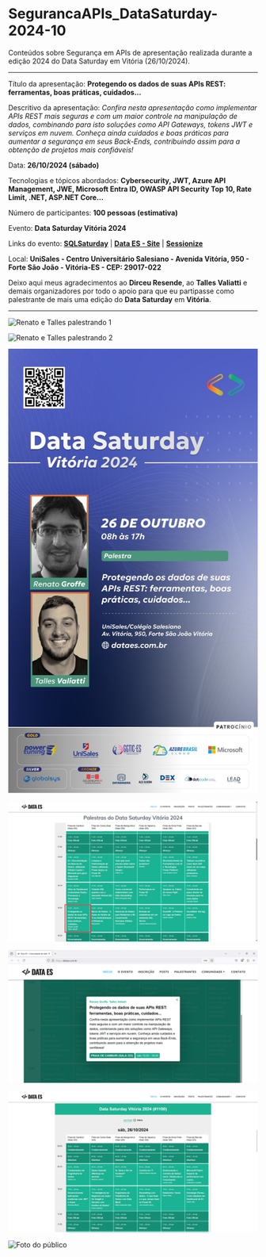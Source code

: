 # SegurancaAPIs_DataSaturday-2024-10
Conteúdos sobre Segurança em APIs de apresentação realizada durante a edição 2024 do Data Saturday em Vitória (26/10/2024).

---

Título da apresentação: **Protegendo os dados de suas APIs REST: ferramentas, boas práticas, cuidados...**

Descritivo da apresentação: *Confira nesta apresentação como implementar APIs REST mais seguras e com um maior controle na manipulação de dados, combinando para isto soluções como API Gateways, tokens JWT e serviços em nuvem. Conheça ainda cuidados e boas práticas para aumentar a segurança em seus Back-Ends, contribuindo assim para a obtenção de projetos mais confiáveis!*

Data: **26/10/2024 (sábado)**

Tecnologias e tópicos abordados: **Cybersecurity, JWT, Azure API Management, JWE, Microsoft Entra ID, OWASP API Security Top 10, Rate Limit, .NET, ASP.NET Core...**

Número de participantes: **100 pessoas (estimativa)**

Evento: **Data Saturday Vitória 2024**

Links do evento: **[SQLSaturday](https://sqlsaturday.com/2024-10-26-sqlsaturday1100/)** | **[Data ES - Site](https://dataes.com.br/)** | **[Sessionize](https://sessionize.com/sql-saturday-vitoria-2024/)**

Local: **UniSales - Centro Universitário Salesiano - Avenida Vitória, 950 - Forte São João - Vitória-ES - CEP: 29017-022**

Deixo aqui meus agradecimentos ao **Dirceu Resende**, ao **Talles Valiatti** e demais organizadores por todo o apoio para que eu partipasse como palestrante de mais uma edição do **Data Saturday** em **Vitória**.

---

![Renato e Talles palestrando 1](img/apis-01.JPG)

![Renato e Talles palestrando 2](img/apis-02.JPG)

![Banner - Renato e Talles](img/banner-apis.jpg)

![Programação 1](img/progr-pt1.png)

![Programação 2](img/progr-pt2.png)

![Programação 3](img/progr-pt3.png)

![Foto do público](img/dataes-2024-publico.jpg)